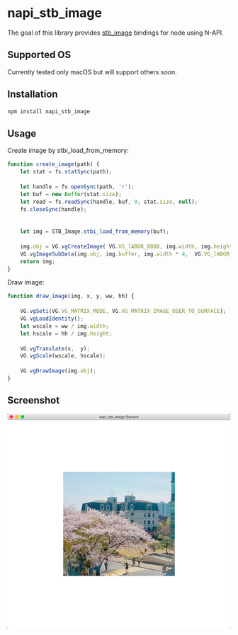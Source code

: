 # napi_stb_image

The goal of this library provides [stb_image](https://github.com/nothings/stb/blob/master/stb_image.h) bindings for node using N-API.  

## Supported OS
Currently tested only macOS but will support others soon.

## Installation

```javascript
npm install napi_stb_image
```

## Usage

Create image by stbi_load_from_memory:
```javascript
function create_image(path) {
    let stat = fs.statSync(path);

    let handle = fs.openSync(path, 'r');
    let buf = new Buffer(stat.size);
    let read = fs.readSync(handle, buf, 0, stat.size, null); 
    fs.closeSync(handle);


	let img = STB_Image.stbi_load_from_memory(buf);

    img.obj = VG.vgCreateImage( VG.VG_lABGR_8888, img.width, img.height, VG.VG_IMAGE_QUALITY_BETTER);
    VG.vgImageSubData(img.obj, img.buffer, img.width * 4,  VG.VG_lABGR_8888, 0, 0, img.width, img.height);
    return img;
}
```

Draw image:
```javascript
function draw_image(img, x, y, ww, hh) {
    
    VG.vgSeti(VG.VG_MATRIX_MODE, VG.VG_MATRIX_IMAGE_USER_TO_SURFACE);
    VG.vgLoadIdentity();
    let wscale = ww / img.width;
    let hscale = hh / img.height;
    
    VG.vgTranslate(x,  y);
    VG.vgScale(wscale, hscale);
    
    VG.vgDrawImage(img.obj);
}
```

## Screenshot

![EX_Image](./image/EX_Image.png)
